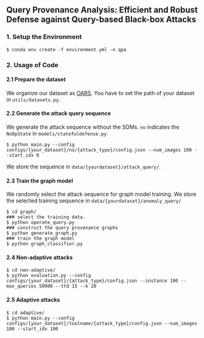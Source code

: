 ## Query Provenance Analysis: Efficient and Robust Defense against Query-based Black-box Attacks



### 1. Setup the Environment
```
$ conda env create -f environment.yml -n qpa
```

### 2. Usage of Code
#### 2.1 Prepare the dataset
We organize our dataset as [OARS](https://github.com/nmangaokar/ccs_23_oars_stateful_attacks/tree/main?tab=readme-ov-file#224-data). You have to set the path of your dataset in `utils/datasets.py`.


#### 2.2 Generate the attack query sequence
We generate the attack sequence without the SDMs. `no` indicates the `NoOpState` in `models/statefuldefense.py`. 
```
$ python main.py --config configs/{your_dataset}/no/{attack_type}/config.json --num_images 100 --start_idx 0
```
We store the sequence in `data/{yourdataset}/attack_query/`.

#### 2.3 Train the graph model
We randomly select the attack sequence for graph model training. We store the selected training sequence in `data/{yourdataset}/anomaly_query/`
```
$ cd graph/
### select the training data.
$ python operate_query.py 
### construct the query provenance graphs
$ python generate_graph.py 
### train the graph model
$ python graph_classifier.py 
```

#### 2.4 Non-adaptive attacks
```
$ cd non-adaptive/
$ python evaluation.py --config configs/{your_dataset}/{attack_type}/config.json --instance 100 --max_queries 50000 --ttd 15 --k 20
```
#### 2.5 Adaptive attacks
```
$ cd adaptive/
$ python main.py --config configs/{your_dataset}/toolname/{attack_type}/config.json --num_images 100 --start_idx 100 
```